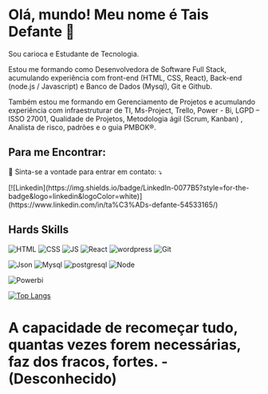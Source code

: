 # Olá, mundo! Meu nome é Tais Defante 👋

 Sou carioca e Estudante de Tecnologia.

Estou me formando como Desenvolvedora de Software Full Stack, acumulando experiência com front-end (HTML, CSS, React), Back-end (node.js / Javascript) e Banco de Dados (Mysql), Git e Github.

Também estou me formando em Gerenciamento de Projetos e acumulando experiência com infraestruturar de TI, Ms-Project, Trello, Power - Bi, LGPD – ISSO 27001, Qualidade de Projetos, Metodologia ágil (Scrum, Kanban) , Analista de risco, padrões e o guia  PMBOK®.

## Para me Encontrar:
<p align="left">
  💌 Sinta-se a vontade para entrar em contato: ⤵️
</p>
[![Linkedin](https://img.shields.io/badge/LinkedIn-0077B5?style=for-the-badge&logo=linkedin&logoColor=white)](https://www.linkedin.com/in/ta%C3%ADs-defante-54533165/)

## Hards Skills
![HTML](https://img.shields.io/badge/HTML5-E34F26?style=for-the-badge&logo=html5&logoColor=white)
![CSS](https://img.shields.io/badge/CSS3-1572B6?style=for-the-badge&logo=css3&logoColor=white)
![JS](https://img.shields.io/badge/JavaScript-323330?style=for-the-badge&logo=javascript&logoColor=F7DF1E)
![React](https://img.shields.io/badge/React-20232A?style=for-the-badge&logo=react&logoColor=61DAFB)
![wordpress](https://img.shields.io/badge/Wordpress-21759B?style=for-the-badge&logo=wordpress&logoColor=white)
![Git](https://img.shields.io/badge/Git-E34F26?style=for-the-badge&logo=git&logoColor=white)

![Json](https://img.shields.io/badge/json-5E5C5C?style=for-the-badge&logo=json&logoColor=white)
![Mysql](https://img.shields.io/badge/MySQL-005C84?style=for-the-badge&logo=mysql&logoColor=white)
![postgresql](https://img.shields.io/badge/PostgreSQL-316192?style=for-the-badge&logo=postgresql&logoColor=white)
![Node](https://img.shields.io/badge/Node%20js-339933?style=for-the-badge&logo=nodedotjs&logoColor=white)

![Powerbi](https://img.shields.io/badge/PowerBI-F2C811?style=for-the-badge&logo=Power%20BI&logoColor=white)



[![Top Langs](https://github-readme-stats.vercel.app/api/top-langs/?username=taisadefante)]([https://github.com/anuraghazra/github-readme-stats](https://github.com/taisadefante))

# A capacidade de recomeçar tudo, quantas vezes forem necessárias, faz dos fracos, fortes. - (Desconhecido)
